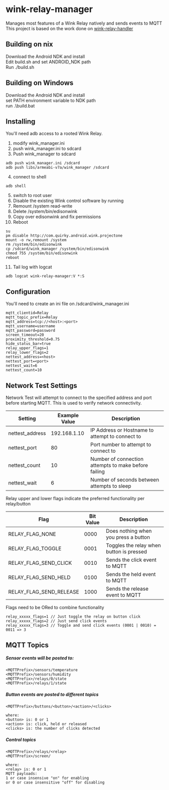 # wink-relay-manager
Manages most features of a Wink Relay natively and sends events to MQTT
This project is based on the work done on [wink-relay-handler](https://github.com/mjg59/wink-relay-handler/)

Building on nix
--------
Download the Android NDK and install <br />
Edit build.sh and set ANDROID_NDK path <br />
Run ./build.sh

Building on Windows
----------
Download the Android NDK and install <br />
set PATH environment variable to NDK path<br>
run .\build.bat

Installing
----------

You'll need adb access to a rooted Wink Relay. 

1. modify wink_manager.ini
2. push wink_manager.ini to sdcard
3. Push wink_manager to sdcard

```
adb push wink_manager.ini /sdcard 
adb push libs/armeabi-v7a/wink_manager /sdcard 
```

4. connect to shell

```
adb shell
```
5. switch to root user
6. Disable the existing Wink control software by running
7. Remount /system read-write
8. Delete /system/bin/edisonwink
9. Copy over edisonwink and fix permissions
10. Reboot 

```
su
pm disable http://com.quirky.android.wink.projectone
mount -o rw,remount /system
rm /system/bin/edisonwink
cp /sdcard/wink_manager /system/bin/edisonwink
chmod 755 /system/bin/edisonwink
reboot
```

11. Tail log with logcat

```
adb logcat wink-relay-manager:V *:S
```

Configuration
--
You'll need to create an ini file on /sdcard/wink_manager.ini
```
mqtt_clientid=Relay
mqtt_topic_prefix=Relay
mqtt_address=tcp://<host>:<port>
mqtt_username=username
mqtt_password=password
screen_timeout=20
proximity_threshold=0.75
hide_status_bar=true
relay_upper_flags=1
relay_lower_flags=2
nettest_address=<host>
nettest_port=<port>
nettest_wait=6
nettest_count=10
```

Network Test Settings 
--------
Network Test will attempt to connect to the specified address and port before starting MQTT.  This is used to verify network connectivity.

| Setting | Example Value | Description |
| --- | --- | --- |
| nettest_address | 192.168.1.10 | IP Address or Hostname to attempt to connect to |
| nettest_port | 80 | Port number to attempt to connect to |
| nettest_count | 10 | Number of connection attempts to make before failing |
| nettest_wait | 6 | Number of seconds between attempts to sleep |

Relay upper and lower flags indicate the preferred functionality per relay/button

| Flag | Bit Value | Description |
| --- | --- | --- |
| RELAY_FLAG_NONE | 0000 | Does nothing when you press a button |
| RELAY_FLAG_TOGGLE | 0001 | Toggles the relay when button is pressed |
| RELAY_FLAG_SEND_CLICK | 0010 |Sends the click event to MQTT |
| RELAY_FLAG_SEND_HELD | 0100 | Sends the held event to MQTT |
| RELAY_FLAG_SEND_RELEASE |1000 |Sends the release event to MQTT |

Flags need to be ORed to combine functionality
```
relay_xxxxx_flags=1 // Just toggle the relay on button click
relay_xxxxx_flags=2 // Just send click events
relay_xxxxx_flags=3 // Toggle and send click events (0001 | 0010) = 0011 => 3
```

MQTT Topics
--------
##### Sensor events will be posted to:
```
<MQTTPrefix>/sensors/temperature
<MQTTPrefix>/sensors/humidity
<MQTTPrefix>/relays/0/state
<MQTTPrefix>/relays/1/state
```
#####  Button events are posted to different topics
```
<MQTTPrefix>/buttons/<button>/<action>/<clicks>

where:
<button> is: 0 or 1
<action> is: click, held or released
<clicks> is: the number of clicks detected
```
#####  Control topics
```
<MQTTPrefix>/relays/<relay>
<MQTTPrefix>/screen/

where:
<relay> is: 0 or 1
MQTT payloads:
1 or case insensive "on" for enabling
or 0 or case insensitive "off" for disabling
```
